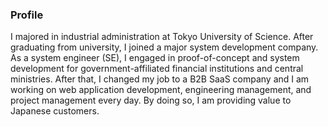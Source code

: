 ### Profile

I majored in industrial administration at Tokyo University of Science.
After graduating from university, I joined a major system development company.
As a system engineer (SE), I engaged in proof-of-concept and system development for government-affiliated financial institutions and central ministries.
After that, I changed my job to a B2B SaaS company and I am working on web application development, engineering management, and project management every day.
By doing so, I am providing value to Japanese customers.
